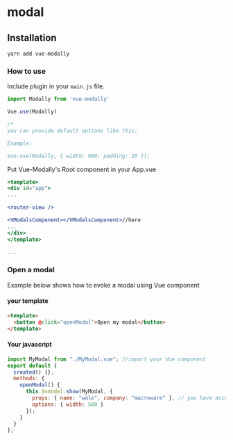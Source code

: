 # modal

## Installation

```
yarn add vue-modally
```

### How to use

Include plugin in your `main.js` file.

```javascript
import Modally from 'vue-modally'

Vue.use(Modally)

/*
you can provide default options like this:

Example:

Vue.use(Modally, { width: 900; padding: 20 });


```

Put Vue-Modally's Root component in your App.vue

```jsx
<template>
<div id="app">
...

<router-view />

<VModalsComponent></VModalsComponent>//here
...
</div>
</template>

...
```

### Open a modal

Example below shows how to evoke a modal using Vue component

#### your template

```html
<template>
  <button @click="openModal">Open my modal</button>
</template>
```

#### Your javascript

```javascript
import MyModal from "./MyModal.vue"; //import your Vue component
export default {
  created() {},
  methods: {
    openModal() {
      this.$vmodal.show(MyModal, {
        props: { name: "wale", company: "macroware" }, // you have access to this props in MyModal compoent
        options: { width: 500 }
      });
    }
  }
};
```
